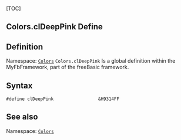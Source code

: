 [TOC]
## Colors.clDeepPink Define

## Definition
Namespace: [`Colors`](Colors.md)
`Colors.clDeepPink` Is a global definition within the MyFbFramework, part of the freeBasic framework.
## Syntax

```freeBasic
#define clDeepPink                 &H9314FF
```

## See also
Namespace: [`Colors`](Colors.md)
